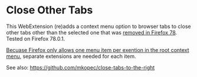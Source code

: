 # Close Other Tabs
This WebExtension (re)adds a context menu option to browser tabs to close other tabs other than the selected one that was [removed in Firefox 78](https://support.mozilla.org/en-US/kb/changes-tab-context-menu-firefox-78). Tested on Firefox 78.0.1.

[Becuase Firefox only allows one menu item per exention in the root context menu](https://bugzilla.mozilla.org/show_bug.cgi?id=1294429), separate extensions are needed for each item.

See also: https://github.com/mkopec/close-tabs-to-the-right
